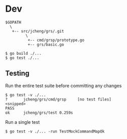 # Dev

```
$GOPATH
  \
   +-- src/jcheng/grs/.git
         \
          +-- cmd/grsp/prototype.go
          +-- grs/basic.go
```

```
$ go build ./...
$ go test ./...
```

 
## Testing
Run the entire test suite before committing any changes

    $ go test -v ./...
    ?       jcheng/grs/cmd/grsp     [no test files]
    <snipped> 
    PASS
    ok      jcheng/grs/test 0.259s


Run a single test

    $ go test -v ./... -run TestMockCommandMapOk
